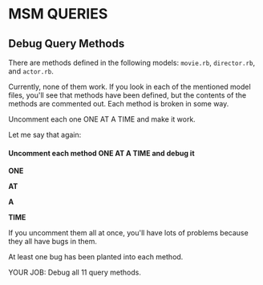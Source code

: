 # MSM QUERIES

## Debug Query Methods

There are methods defined in the following models: `movie.rb`, `director.rb`, and `actor.rb`.

Currently, none of them work. If you look in each of the mentioned model files, you'll see that methods have been defined, but the contents of the methods are commented out. Each method is broken in some way.

Uncomment each one ONE AT A TIME and make it work.

Let me say that again:


#### Uncomment each method ONE AT A TIME and debug it

**ONE**

**AT**

**A**

**TIME**

If you uncomment them all at once, you'll have lots of problems because they all have bugs in them.

At least one bug has been planted into each method.

YOUR JOB: Debug all 11 query methods.
